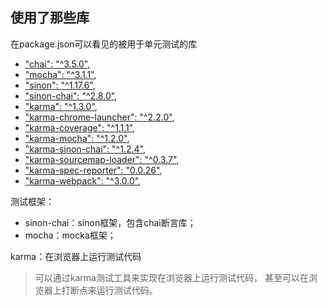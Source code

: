 ## 使用了那些库

在package.json可以看见的被用于单元测试的库

- ["chai": "^3.5.0"](),
- ["mocha": "^3.1.1"](),
- ["sinon": "^1.17.6"](https://github.com/sinonjs/sinon),
- ["sinon-chai": "^2.8.0"](https://github.com/domenic/sinon-chai),
- ["karma": "^1.3.0"](),
- ["karma-chrome-launcher": "^2.2.0"](https://github.com/karma-runner/karma-chrome-launcher),
- ["karma-coverage": "^1.1.1"](),
- ["karma-mocha": "^1.2.0"](),
- ["karma-sinon-chai": "^1.2.4"](),
- ["karma-sourcemap-loader": "^0.3.7"](),
- ["karma-spec-reporter": "0.0.26"](),
- ["karma-webpack": "^3.0.0"](),

测试框架：

- sinon-chai：sinon框架，包含chai断言库；
- mocha：mocka框架；

karma：在浏览器上运行测试代码
> 可以通过karma测试工具来实现在浏览器上运行测试代码，
> 甚至可以在浏览器上打断点来运行测试代码。